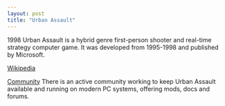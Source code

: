 ```yaml
---
layout: post
title: "Urban Assault"
---
```


1998 Urban Assault is a hybrid genre first-person shooter and real-time strategy computer game. It was developed from 1995-1998 and published by Microsoft. 

[Wikipedia](https://en.wikipedia.org/wiki/Urban_Assault)

[Community](https://forums.metropolisdawn.com/index.php)
There is an active community working to keep Urban Assault available and running on modern PC systems, offering mods, docs and forums.

